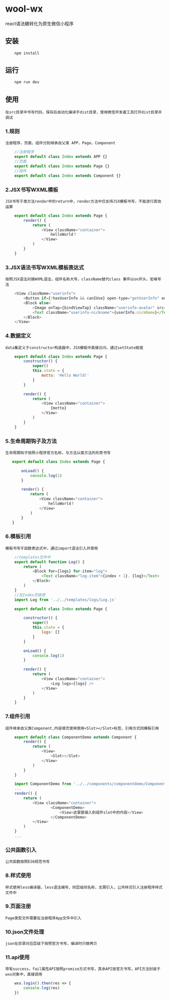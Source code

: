 # wool-wx
react语法糖转化为原生微信小程序

## 安装
```js
    npm install
```

## 运行
```js
    npm run dev
```

## 使用
    在src目录中书写代码，保存后自动化编译于dist目录，使用微信开发者工具打开dist目录并调试
### 1.规则
    注册程序，页面，组件分别继承自父类 APP，Page，Component
```js
    //注册程序
    export default class Index extends APP {}
    //页面
    export default class Index extends Page {}
    //组件
    export default class Index extends Component {}
```
### 2.JSX书写WXML模板
    JSX书写于类方法render中的return中，render方法中仅支持JSX模板书写，不能进行其他运算
```js  
    export default class Index extends Page {
        render() {
            return (
                <View className="container">
                    helloWorld！
                </View>
            )
        }
    }
```

### 3.JSX语法书写WXML模板表达式
    按照JSX语法对接WXML语法，组件名称大写，className替代class 事件以on开头，驼峰写法
```js
    <View className="userinfo">
        <Button if={!hasUserInfo && canIUse} open-type="getUserInfo" onGetuserinfo={getUserInfo}>获取头像昵称</Button>
        <Block else>
            <Image onTap={bindViewTap} className="userinfo-avatar" src={userInfo.avatarUrl} mode="cover"></Image>
            <Text className="userinfo-nickname">{userInfo.nickName}</Text>
        </Block>
    </View>
```
### 4.数据定义
    data集定义于constructor构造器中，JSX模板中直接访问，通过setState赋值
```js
    export default class Index extends Page {
        constructor() {
            super()
            this.state = {
                motto: 'Hello World!'
            }
        }

        render() {
            return (
                <View className="container">
                    {motto}
                </View>
            )
        }
    }
```
### 5.生命周期钩子及方法
    生命周期钩子按照小程序官方名称，与方法以类方法的形势书写
 ```js
    export default class Index extends Page {

        onLoad() {
            console.log(1)
        }

        render() {
            return (
                <View className="container">
                    helloWorld！
                </View>
            )
        }
    }
```   
### 6.模板引用
    模板书写于函数表达式中，通过import语法引入并使用
```js
    //templates文件中
    export default function Log() {
        return (
            <Block for={logs} for-item="log">
                <Text className="log-item">{index + 1}. {log}</Text>
            </Block>
        )
    }
    //在Index页使用
    import Log from '../../templates/logs/Log.js'

    export default class Index extends Page {

        constructor() {
            super()
            this.state = {
                logs: []
            }
        }

        onLoad() {
            console.log(1)
        }

        render() {
            return (
                <View className="container">
                    <Log logs={logs} />
                </View>
            )
        }
    }
```    

### 7.组件引用
    组件继承自父类Component,内容填充使用使用<Slot></Slot>标签，引用方式同模板引用
```js
    export default class ComponentDemo extends Component {
        render() {
            return (
                <View>
                    <Slot></Slot>
                </View>
            )
        }
    }

    import ComponentDemo from '../../components/componentdemo/ComponentDemo.js'
    ...
    render() {
        return (
            <View className="container">
                    <ComponentDemo>
                        <View>这里是插入到组件slot中的内容</View>
                    </ComponentDemo>
            </View>
        )
    }
    ...
```

### 公共函数引入
    公共函数按照ES6规范书写
### 8.样式使用
    样式使用less编译器，less语法编写，同层级同名称，无需引入，公共样式引入注册程序样式文件中

### 9.页面注册
    Page类型文件需要在注册程序App文件中引入

### 10.json文件处理
    json在目录对应层级下按照官方书写，编译时只做拷贝

### 11.api使用
    带有success，fail属性API按照promise方式书写，其余API按官方书写，API方法封装于wxx对象中，直接调用
```js
    wxx.login().then(res => {
        console.log(res)
    })
```